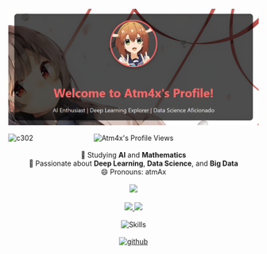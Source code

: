 ![alt text](https://github.com/Atm4x/Atm4x/blob/main/PIXELZ.jpeg?raw=true)


<img align="right" src="https://placewaifu.com/image/500/1001" alt="c302" width="150" style="margin-right: 20px; position: absolute;"/>


<div align="center">
  <img src="https://moe-counter.glitch.me/get/@Atm4x?theme=rule34" alt="Atm4x's Profile Views" />
</div>

<br>

<div align="center">
  🔭 Studying <b>AI</b> and <b>Mathematics</b><br>
  🌱 Passionate about <b>Deep Learning</b>, <b>Data Science</b>, and <b>Big Data</b><br>
  😄 Pronouns: atmAx
</div>

<br>

<div align="center">
  <img src="https://github-profile-summary-cards.vercel.app/api/cards/profile-details?username=Atm4x&theme=monokai" width="70%">
</div>

<br>

<div align="center">
  <a href="https://github.com/Atm4x" target="_blank">
    <img src="https://github-readme-stats.vercel.app/api/top-langs/?username=Atm4x&layout=compact&theme=radical&hide_border=true" width="48%">
  </a>
  <a href="https://github.com/Atm4x" target="_blank">
    <img src="https://github-readme-stats.vercel.app/api?username=Atm4x&show_icons=true&theme=radical&hide_border=true" width="48%">
  </a>
</div>

<br>

<div align="center">
  <img src="https://skillicons.dev/icons?i=python,cs,dotnet,docker&theme=dark" alt="Skills" />
</div>

<br>

<div align="center">
  <a href="https://github.com/Atm4x" target="_blank">
    <img src="https://img.shields.io/badge/github-%2324292e.svg?&style=for-the-badge&logo=github&logoColor=white" alt="github" />
  </a>
</div>
